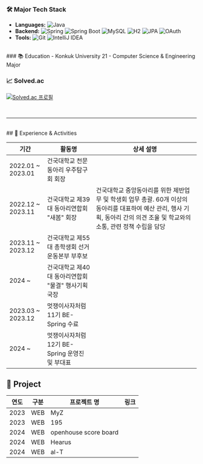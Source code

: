 ### 🛠️ Major Tech Stack
- **Languages:** ![Java](https://img.shields.io/badge/Java-ED8B00?style=flat&logo=java&logoColor=white)
- **Backend:** ![Spring](https://img.shields.io/badge/Spring-6DB33F?style=flat&logo=spring&logoColor=white) ![Spring Boot](https://img.shields.io/badge/Spring%20Boot-6DB33F?style=flat&logo=springboot&logoColor=white) ![MySQL](https://img.shields.io/badge/MySQL-4479A1?style=flat&logo=mysql&logoColor=white) ![H2](https://img.shields.io/badge/H2-003545?style=flat&logo=h2&logoColor=white) ![JPA](https://img.shields.io/badge/JPA-59666C?style=flat&logo=java&logoColor=white) ![OAuth](https://img.shields.io/badge/OAuth-7C5B8D?style=flat&logo=oauth&logoColor=white)
- **Tools:** ![Git](https://img.shields.io/badge/Git-F05032?style=flat&logo=git&logoColor=white) ![IntelliJ IDEA](https://img.shields.io/badge/IntelliJ%20IDEA-000000?style=flat&logo=intellijidea&logoColor=white)


<br>
### 📚 Education
- Konkuk University 21
- Computer Science & Engineering Major

<br>

### 📈 Solved.ac
[![Solved.ac
프로필](http://mazassumnida.wtf/api/v2/generate_badge?boj=kan0202)](https://solved.ac/kan0202)

<br>

---


<br>
## 📅 Experience & Activities

| 기간       | 활동명                   | 상세 설명                                                   |
|------------|--------------------------|-------------------------------------------------------------|
| 2022.01 ~ 2023.01 | 건국대학교 천문동아리 우주탐구회 회장 |  |
| 2022.12 ~ 2023.11 | 건국대학교 제39대 동아리연합회 "새봄" 회장 | 건국대학교 중앙동아리를 위한 제반업무 및 학생회 업무 총괄. 60개 이상의 동아리를 대표하여 예산 관리, 행사 기획, 동아리 간의 의견 조율 및 학교와의 소통, 관련 정책 수립을 담당  |
| 2023.11 ~ 2023.12 | 건국대학교 제55대 총학생회 선거운동본부 부후보  |  |
| 2024 ~ | 건국대학교 제40대 동아리연합회 "물결" 행사기획국장  |  |
| 2023.03 ~ 2023.12 | 멋쟁이사자처럼 11기 BE-Spring 수료  |  |
| 2024 ~  | 멋쟁이사자처럼 12기 BE-Spring 운영진 및 부대표 |  |


## 📅 Project

| 연도 | 구분 | 프로젝트 명          | 링크                 |
|------|------|----------------------|----------------------|
| 2023 | WEB  | MyZ                  |                      |
| 2023 | WEB  | 195                  |                      |
| 2024 | WEB  | openhouse score board|                      |
| 2024 | WEB  | Hearus               |                      |
| 2024 | WEB  | al-T                 |                      |




